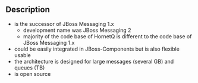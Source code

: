 ## Description

 * is the successor of JBoss Messaging 1.x 
     * development name was JBoss Messaging 2
     * majority of the code base of HornetQ is different to the code base of JBoss Messaging 1.x
 * could be easily integrated in JBoss-Components but is also flexible usable
 * the architecture is designed for large messages (several GB) and queues (TB)
 * is open source

